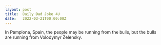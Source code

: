 ```yaml
---
layout: post
title:  Daily Dad Joke 4U
date:   2022-03-21T00:00:00Z
---
```

In Pamplona, Spain, the people may be running from the bulls, but the bulls are running from Volodymyr Zelensky.
